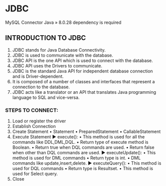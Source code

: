 # JDBC
MySQL Connector Java » 8.0.28 dependency is required 
## INTRODUCTION TO JDBC
1. JDBC stands for Java Database Connectivity.
2. JDBC is used to communicate with the database.
3. JDBC API is the one API which is used to connect with the database.
4. JDBC API uses the Drivers to communicate.
5. JDBC is the standard Java API for independent database connection and is Driver-dependent.
6. It is composed of a number of classes and interfaces that represent a connection to the database.
7. JDBC acts like a translator or an API that translates Java programming language to SQL and vice-versa.

### STEPS TO CONNECT:
1. Load or register the driver
2. Establish Connection
3. Create Statement
  • Statement
  • PreparedStatement
  • CallableStatement
4. Execute Statement
  ► execute():
    • This method is used for all the commands like DDL,DML,DQL.
    • Return type of execute method is Boolean.
    • Return true when DQL commands are used.
    • Return false when other than DQL commands are used.
  ► executeUpdate():
    • This method is used for DML commands
    • Return type is int.
    • DML commands like update,insert,delete.
  ► executeQuery():
    • This method is used for DQL commands
    • Return type is Resultset.
    • This method is used for Select query.
5. Close
